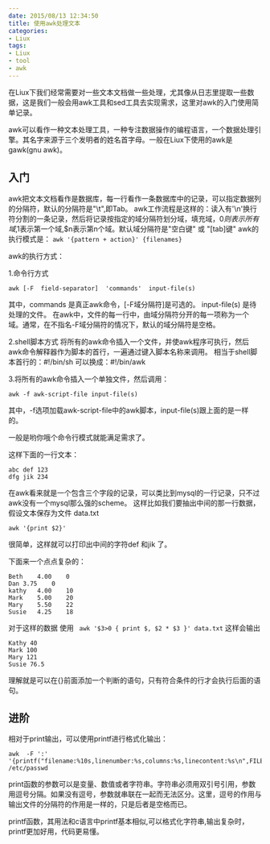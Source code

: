 ```yaml
---
date: 2015/08/13 12:34:50
title: 使用awk处理文本
categories:
- Liux
tags:
- Liux
- tool
- awk
---
```


在Liux下我们经常需要对一些文本文档做一些处理，尤其像从日志里提取一些数据，这是我们一般会用awk工具和sed工具去实现需求，这里对awk的入门使用简单记录。

awk可以看作一种文本处理工具，一种专注数据操作的编程语言，一个数据处理引擎。其名字来源于三个发明者的姓名首字母。一般在Liux下使用的awk是gawk(gnu awk)。

## 入门 ##
awk把文本文档看作是数据库，每一行看作一条数据库中的记录，可以指定数据列的分隔符，默认的分隔符是"\t",即Tab。
awk工作流程是这样的：读入有'\n'换行符分割的一条记录，然后将记录按指定的域分隔符划分域，填充域，$0则表示所有域,$1表示第一个域,$n表示第n个域。默认域分隔符是"空白键" 或 "[tab]键"
awk的执行模式是： `awk '{pattern + action}' {filenames}`

awk的执行方式：

1.命令行方式

```
awk [-F  field-separator]  'commands'  input-file(s)
```
其中，commands 是真正awk命令，[-F域分隔符]是可选的。 input-file(s) 是待处理的文件。
在awk中，文件的每一行中，由域分隔符分开的每一项称为一个域。通常，在不指名-F域分隔符的情况下，默认的域分隔符是空格。

2.shell脚本方式
将所有的awk命令插入一个文件，并使awk程序可执行，然后awk命令解释器作为脚本的首行，一遍通过键入脚本名称来调用。
相当于shell脚本首行的：#!/bin/sh
可以换成：#!/bin/awk

3.将所有的awk命令插入一个单独文件，然后调用：

```
awk -f awk-script-file input-file(s)
```
其中，-f选项加载awk-script-file中的awk脚本，input-file(s)跟上面的是一样的。

一般是哟你哦个命令行模式就能满足需求了。

这样下面的一行文本：

```
abc def 123
dfg jik 234
```
在awk看来就是一个包含三个字段的记录，可以类比到mysql的一行记录，只不过awk没有一个mysql那么强的scheme。
这样比如我们要抽出中间的那一行数据，假设文本保存为文件 data.txt

```
awk '{print $2}'
```
很简单，这样就可以打印出中间的字符def 和jik 了。

下面来一个点点复杂的：

```
Beth	4.00	0
Dan	3.75	0
kathy	4.00	10
Mark	5.00	20
Mary	5.50	22
Susie	4.25	18
```
对于这样的数据
使用 ` awk '$3>0 { print $, $2 * $3 }' data.txt` 这样会输出

```
Kathy 40
Mark 100
Mary 121
Susie 76.5
```
理解就是可以在{}前面添加一个判断的语句，只有符合条件的行才会执行后面的语句。

## 进阶 ##
相对于print输出，可以使用printf进行格式化输出：

```
awk  -F ':'  '{printf("filename:%10s,linenumber:%s,columns:%s,linecontent:%s\n",FILENAME,NR,NF,$0)}' /etc/passwd
```
print函数的参数可以是变量、数值或者字符串。字符串必须用双引号引用，参数用逗号分隔。如果没有逗号，参数就串联在一起而无法区分。这里，逗号的作用与输出文件的分隔符的作用是一样的，只是后者是空格而已。

printf函数，其用法和c语言中printf基本相似,可以格式化字符串,输出复杂时，printf更加好用，代码更易懂。

